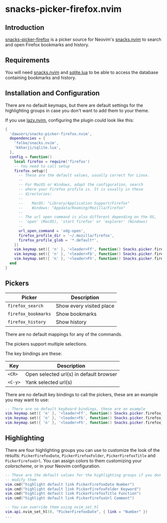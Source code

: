 # snacks-picker-firefox.nvim

## Introduction

[snacks-picker-firefox](https://github.com/dawsers/snacks-picker-firefox.nvim)
is a picker source for Neovim's [snacks.nvim](https://github.com/folke/snacks.nvim)
to search and open Firefox bookmarks and history.

## Requirements

You will need [snacks.nvim](https://github.com/folke/snacks.nvim) and
[sqlite.lua](https://github.com/kkharji/sqlite.lua) to be able to access the
database containing bookmarks and history.

## Installation and Configuration

There are no default keymaps, but there are default settings for the
highlighting groups in case you don't want to add them to your theme.

If you use [lazy.nvim](https://github.com/folke/lazy.nvim), configuring the
plugin could look like this:


``` lua
{
  'dawsers/snacks-picker-firefox.nvim',
  dependencies = {
    'folke/snacks.nvim',
    'kkharji/sqlite.lua',
  },
  config = function()
    local firefox = require('firefox')
    -- You need to call setup
    firefox.setup({
      -- These are the default values, usually correct for Linux.
      --
      -- For MacOS or Windows, adapt the configuration, search
      -- where your Firefox profile is. It is usually in these
      -- directories:
      --
      --    MacOS: "Library/Application Support/Firefox"
      --    Windows: "Appdata/Roaming/Mozilla/Firefox"
      --
      -- The url open command is also different depending on the OS,
      -- 'open' (MacOS), 'start firefox' or 'explorer' (Windows)
      --
      url_open_command = 'xdg-open',
      firefox_profile_dir = '~/.mozilla/firefox',
      firefox_profile_glob = '*.default*',
    })
    vim.keymap.set({ 'n' }, '<leader>Ff', function() Snacks.picker.firefox_search() end, { silent = true, desc = "Firefox search" })
    vim.keymap.set({ 'n' }, '<leader>Fb', function() Snacks.picker.firefox_bookmarks() end, { silent = true, desc = "Firefox bookmarks" })
    vim.keymap.set({ 'n' }, '<leader>Fh', function() Snacks.picker.firefox_history() end, { silent = true, desc = "Firefox history" })
  end
}
```


## Pickers

| **Picker**                    | **Description**              |
|-------------------------------|------------------------------|
| `firefox_search`              | Show every visited place     |
| `firefox_bookmarks`           | Show bookmarks               |
| `firefox_history`             | Show history                 |

There are no default mappings for any of the commands.

The pickers support multiple selections.

The key bindings are these:

| **Key**               | **Description**                           |
|-----------------------|-------------------------------------------|
| `<CR>`                | Open selected url(s) in default browser   |
| `<C-y>`               | Yank selected url(s)                      |


There are no default key bindings to call the pickers, these are an example
you may want to use:

``` lua
-- There are no default keyboard bindings, these are an example
vim.keymap.set({ 'n' }, '<leader>Ff', function() Snacks.picker.firefox_search() end, { silent = true, desc = "Firefox search" })
vim.keymap.set({ 'n' }, '<leader>Fb', function() Snacks.picker.firefox_bookmarks() end, { silent = true, desc = "Firefox bookmarks" })
vim.keymap.set({ 'n' }, '<leader>Fh', function() Snacks.picker.firefox_history() end, { silent = true, desc = "Firefox history" })
```


## Highlighting

There are four highlighting groups you can use to customize the look of the
results: `PickerFirefoxDate`, `PickerFirefoxFolder`, `PickerFirefoxTitle` and
`PickerFirefoxUrl`. You can assign colors to them customizing your *colorscheme*,
or in your Neovim configuration.


``` lua
-- These are the default values for the highlighting groups if you don't
-- modify them
vim.cmd("highlight default link PickerFirefoxDate Number")
vim.cmd("highlight default link PickerFirefoxFolder Keyword")
vim.cmd("highlight default link PickerFirefoxTitle Function")
vim.cmd("highlight default link PickerFirefoxUrl Comment")

-- You can override them using nvim_set_hl
vim.api.nvim_set_hl(0, "PickerFirefoxDate", { link = "Number" })
...
```

